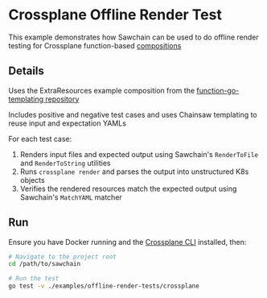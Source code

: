 # Crossplane Offline Render Test

This example demonstrates how Sawchain can be used to do offline render testing for Crossplane function-based [compositions](https://docs.crossplane.io/latest/concepts/compositions/)

## Details

Uses the ExtraResources example composition from the [function-go-templating repository](https://github.com/crossplane-contrib/function-go-templating/tree/main/example/extra-resources)

Includes positive and negative test cases and uses Chainsaw templating to reuse input and expectation YAMLs

For each test case:

1. Renders input files and expected output using Sawchain's `RenderToFile` and `RenderToString` utilities
1. Runs `crossplane render` and parses the output into unstructured K8s objects
1. Verifies the rendered resources match the expected output using Sawchain's `MatchYAML` matcher

## Run

Ensure you have Docker running and the [Crossplane CLI](https://docs.crossplane.io/latest/cli/) installed, then:

```bash
# Navigate to the project root
cd /path/to/sawchain

# Run the test
go test -v ./examples/offline-render-tests/crossplane
```
